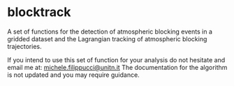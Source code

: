 # blocktrack
A set of functions for the detection of atmospheric blocking events in a gridded dataset and the Lagrangian tracking of atmospheric blocking trajectories.

If you intend to use this set of function for your analysis do not hesitate and email me at: michele.filippucci@unitn.it
The documentation for the algorithm is not updated and you may require guidance.
